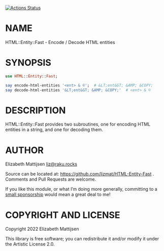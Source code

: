 [![Actions Status](https://github.com/lizmat/HTML-Entities-Fast/actions/workflows/test.yml/badge.svg)](https://github.com/lizmat/HTML-Entities-Fast/actions)

NAME
====

HTML::Entity::Fast - Encode / Decode HTML entities

SYNOPSIS
========

```raku
use HTML::Entity::Fast;

say encode-html-entities '<ent> & ©';  # &LT;ent&GT; &AMP; &COPY;
say decode-html-entities '&LT;ent&GT; &AMP; &COPY;'  # <ent> & ©
```

DESCRIPTION
===========

HTML::Entity::Fast provides two subroutines, one for encoding HTML entities in a string, and one for decoding them.

AUTHOR
======

Elizabeth Mattijsen <liz@raku.rocks>

Source can be located at: https://github.com/lizmat/HTML-Entity-Fast . Comments and Pull Requests are welcome.

If you like this module, or what I’m doing more generally, committing to a [small sponsorship](https://github.com/sponsors/lizmat/) would mean a great deal to me!

COPYRIGHT AND LICENSE
=====================

Copyright 2022 Elizabeth Mattijsen

This library is free software; you can redistribute it and/or modify it under the Artistic License 2.0.

